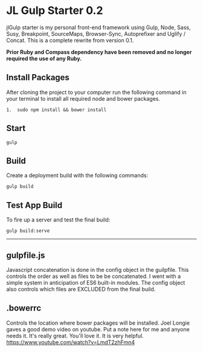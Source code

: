# JL Gulp Starter 0.2

jlGulp starter is my personal front-end framework using Gulp, Node, Sass, Susy, Breakpoint, SourceMaps, Browser-Sync, Autoprefixer and Uglify / Concat. This is a complete rewrite from version 0.1.

**Prior Ruby and Compass dependency have been removed and no longer required the use of any Ruby.**

## Install Packages

After cloning the project to your computer run the following command in your terminal to install all required node and bower packages.

	1.  sudo npm install && bower install	
		

## Start

	gulp

## Build

Create a deployment build with the following commands:

	gulp build

## Test App Build

To fire up a server and test the final build:

	gulp build:serve

---------------------------------------

## gulpfile.js
Javascript concatenation is done in the config object in the guilpfile.  This controls the order as well as files to be be concatenated.  I went with a simple system in anticipation of ES6 built-in modules.  The config object also controls which files are EXCLUDED from the final build.

## .bowerrc
Controls the location where bower packages will be installed.
Joel Longie gaves a good demo video on youtube. Put a note here for me and anyone needs it. It's really great. You'll love it. It is very helpful.  https://www.youtube.com/watch?v=LmdT2zhFmn4
